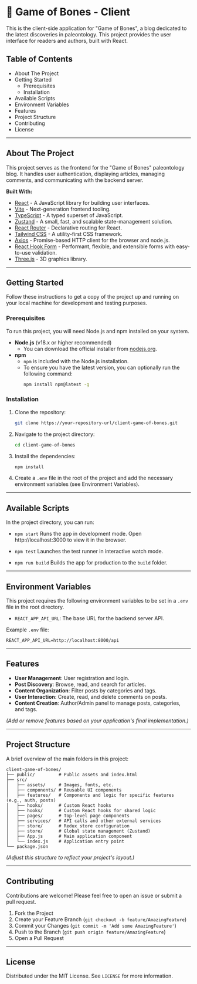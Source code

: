 # 🦴 Game of Bones - Client

This is the client-side application for "Game of Bones", a blog dedicated to the latest discoveries in paleontology. This project provides the user interface for readers and authors, built with React.

## Table of Contents

- About The Project
- Getting Started
  - Prerequisites
  - Installation
- Available Scripts
- Environment Variables
- Features
- Project Structure
- Contributing
- License

---

## About The Project

This project serves as the frontend for the "Game of Bones" paleontology blog. It handles user authentication, displaying articles, managing comments, and communicating with the backend server.

**Built With:**

*   [React](https://reactjs.org/) - A JavaScript library for building user interfaces.
*   [Vite](https://vitejs.dev/) - Next-generation frontend tooling.
*   [TypeScript](https://www.typescriptlang.org/) - A typed superset of JavaScript.
*   [Zustand](https://zustand-demo.pmnd.rs/) - A small, fast, and scalable state-management solution.
*   [React Router](https://reactrouter.com/) - Declarative routing for React.
*   [Tailwind CSS](https://tailwindcss.com/) - A utility-first CSS framework.
*   [Axios](https://axios-http.com/) - Promise-based HTTP client for the browser and node.js.
*   [React Hook Form](https://react-hook-form.com/) - Performant, flexible, and extensible forms with easy-to-use validation.
*   [Three.js](https://threejs.org/) - 3D graphics library.

---

## Getting Started

Follow these instructions to get a copy of the project up and running on your local machine for development and testing purposes.

### Prerequisites

To run this project, you will need Node.js and npm installed on your system.

*   **Node.js** (v18.x or higher recommended)
    *   You can download the official installer from [nodejs.org](https://nodejs.org/).
*   **npm**
    *   `npm` is included with the Node.js installation.
    *   To ensure you have the latest version, you can optionally run the following command:
        ```sh
        npm install npm@latest -g
        ```

### Installation

1.  Clone the repository:
    ```sh
    git clone https://your-repository-url/client-game-of-bones.git
    ```
2.  Navigate to the project directory:
    ```sh
    cd client-game-of-bones
    ```
3.  Install the dependencies:
    ```sh
    npm install
    ```
4.  Create a `.env` file in the root of the project and add the necessary environment variables (see Environment Variables).

---

## Available Scripts

In the project directory, you can run:

*   `npm start`
    Runs the app in development mode. Open http://localhost:3000 to view it in the browser.

*   `npm test`
    Launches the test runner in interactive watch mode.

*   `npm run build`
    Builds the app for production to the `build` folder.

---

## Environment Variables

This project requires the following environment variables to be set in a `.env` file in the root directory.

*   `REACT_APP_API_URL`: The base URL for the backend server API.

Example `.env` file:
```
REACT_APP_API_URL=http://localhost:8000/api
```

---

## Features

*   **User Management**: User registration and login.
*   **Post Discovery**: Browse, read, and search for articles.
*   **Content Organization**: Filter posts by categories and tags.
*   **User Interaction**: Create, read, and delete comments on posts.
*   **Content Creation**: Author/Admin panel to manage posts, categories, and tags.

*(Add or remove features based on your application's final implementation.)*

---

## Project Structure

A brief overview of the main folders in this project:

```
client-game-of-bones/
├── public/         # Public assets and index.html
├── src/
│   ├── assets/     # Images, fonts, etc.
│   ├── components/ # Reusable UI components
│   ├── features/   # Components and logic for specific features (e.g., auth, posts)
│   ├── hooks/      # Custom React hooks
│   ├── hooks/      # Custom React hooks for shared logic
│   ├── pages/      # Top-level page components
│   ├── services/   # API calls and other external services
│   ├── store/      # Redux store configuration
│   ├── store/      # Global state management (Zustand)
│   ├── App.js      # Main application component
│   └── index.js    # Application entry point
└── package.json
```

*(Adjust this structure to reflect your project's layout.)*

---

## Contributing

Contributions are welcome! Please feel free to open an issue or submit a pull request.

1.  Fork the Project
2.  Create your Feature Branch (`git checkout -b feature/AmazingFeature`)
3.  Commit your Changes (`git commit -m 'Add some AmazingFeature'`)
4.  Push to the Branch (`git push origin feature/AmazingFeature`)
5.  Open a Pull Request

---

## License

Distributed under the MIT License. See `LICENSE` for more information.
